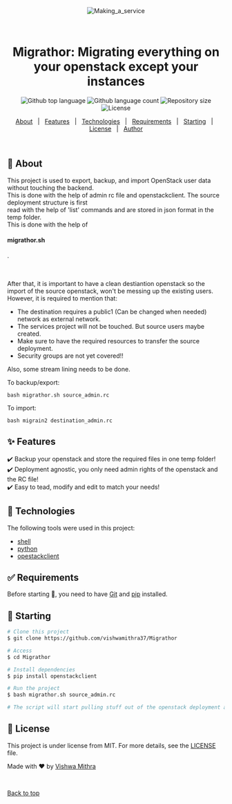 <div align="center" id="top"> 
  <img src="./.github/app.gif" alt="Making_a_service" />

  &#xa0;

  <!-- <a href="https://making_a_service.netlify.app">Demo</a> -->
</div>

<h1 align="center">Migrathor: Migrating everything on your openstack except your instances</h1>

<p align="center">
  <img alt="Github top language" src="https://img.shields.io/github/languages/top/{{YOUR_GITHUB_USERNAME}}/making_a_service?color=56BEB8">

  <img alt="Github language count" src="https://img.shields.io/github/languages/count/{{YOUR_GITHUB_USERNAME}}/making_a_service?color=56BEB8">

  <img alt="Repository size" src="https://img.shields.io/github/repo-size/{{YOUR_GITHUB_USERNAME}}/making_a_service?color=56BEB8">

  <img alt="License" src="https://img.shields.io/github/license/{{YOUR_GITHUB_USERNAME}}/making_a_service?color=56BEB8">

  <!-- <img alt="Github issues" src="https://img.shields.io/github/issues/{{YOUR_GITHUB_USERNAME}}/making_a_service?color=56BEB8" /> -->

  <!-- <img alt="Github forks" src="https://img.shields.io/github/forks/{{YOUR_GITHUB_USERNAME}}/making_a_service?color=56BEB8" /> -->

  <!-- <img alt="Github stars" src="https://img.shields.io/github/stars/{{YOUR_GITHUB_USERNAME}}/making_a_service?color=56BEB8" /> -->
</p>

<!-- Status -->

<!-- <h4 align="center"> 
	🚧  Making_a_service 🚀 Under construction...  🚧
</h4> 

<hr> -->

<p align="center">
  <a href="#dart-about">About</a> &#xa0; | &#xa0; 
  <a href="#sparkles-features">Features</a> &#xa0; | &#xa0;
  <a href="#rocket-technologies">Technologies</a> &#xa0; | &#xa0;
  <a href="#white_check_mark-requirements">Requirements</a> &#xa0; | &#xa0;
  <a href="#checkered_flag-starting">Starting</a> &#xa0; | &#xa0;
  <a href="#memo-license">License</a> &#xa0; | &#xa0;
  <a href="https://github.com/vishwamithra37" target="_blank">Author</a>
</p>

<br>

## :dart: About ##

This project is used to export, backup, and import OpenStack user data without touching the backend. <br>
This is done with the help of admin rc file and openstackclient. The source deployment structure is first <br> read with the help of 'list' commands and are stored in json format in the temp folder. 
<br> This is done with the help of <h4> migrathor.sh </h4>.

<br>
<br>
After that, it is important to have a clean destiantion openstack so the import of the source openstack,
won't be messing up the existing users. However, it is required to mention that:
<ul>
<li>The destination requires a public1 (Can be changed when needed) network as external network.</li>
<li>The services project will not be touched. But source users maybe created.</li>
<li>Make sure to have the required resources to transfer the source deployment.</li>
<li>Security groups are not yet covered!!</li>
</ul>

Also, some stream lining needs to be done. 

To backup/export:
```
bash migrathor.sh source_admin.rc
```
To import:
```
bash migrain2 destination_admin.rc
```



## :sparkles: Features ##

:heavy_check_mark: Backup your openstack and store the required files in one temp folder!<br> 
:heavy_check_mark: Deployment agnostic, you only need admin rights of the openstack and the RC file!<br>
:heavy_check_mark: Easy to tead, modify and edit to match your needs!

## :rocket: Technologies ##

The following tools were used in this project:

- [shell](https://www.tutorialspoint.com/unix/unix-what-is-shell.html)
- [python](https://www.python.org/)
- [opestackclient](https://pypi.org/project/python-openstackclient/)

## :white_check_mark: Requirements ##

Before starting :checkered_flag:, you need to have [Git](https://git-scm.com) and [pip](https://pypi.org/project/pip/) installed.

## :checkered_flag: Starting ##

```bash
# Clone this project
$ git clone https://github.com/vishwamithra37/Migrathor

# Access
$ cd Migrathor

# Install dependencies
$ pip install openstackclient

# Run the project
$ bash migrathor.sh source_admin.rc

# The script will start pulling stuff out of the openstack deployment and store in temp folder.
```

## :memo: License ##

This project is under license from MIT. For more details, see the [LICENSE](LICENSE.md) file.


Made with :heart: by <a href="https://github.com/vishwamithra37" target="_blank">Vishwa Mithra</a>

&#xa0;

<a href="#top">Back to top</a>
